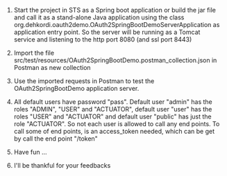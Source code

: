 1. Start the project in STS as a Spring boot application
or build the jar file and call it as a stand-alone Java application using the class org.dehkordi.oauth2demo.OAuth2SpringBootDemoServerApplication as application entry point.
So the server will be running as a Tomcat service and listening to the http port 8080 (and ssl port 8443)

2. Import the file src/test/resources/OAuth2SpringBootDemo.postman_collection.json in Postman as new collection

3. Use the imported requests in Postman to test the OAuth2SpringBootDemo application server.

4. All default users have password "pass". Default user "admin" has the roles "ADMIN", "USER" and "ACTUATOR", default user "user" has the roles "USER" and "ACTUATOR" and default user "public" has just the role "ACTUATOR". So not each user is allowed to call any end points. To call some of end points, is an access_token needed, which can be get by call the end point "/token"

5. Have fun ...

6. I'll be thankful for your feedbacks
